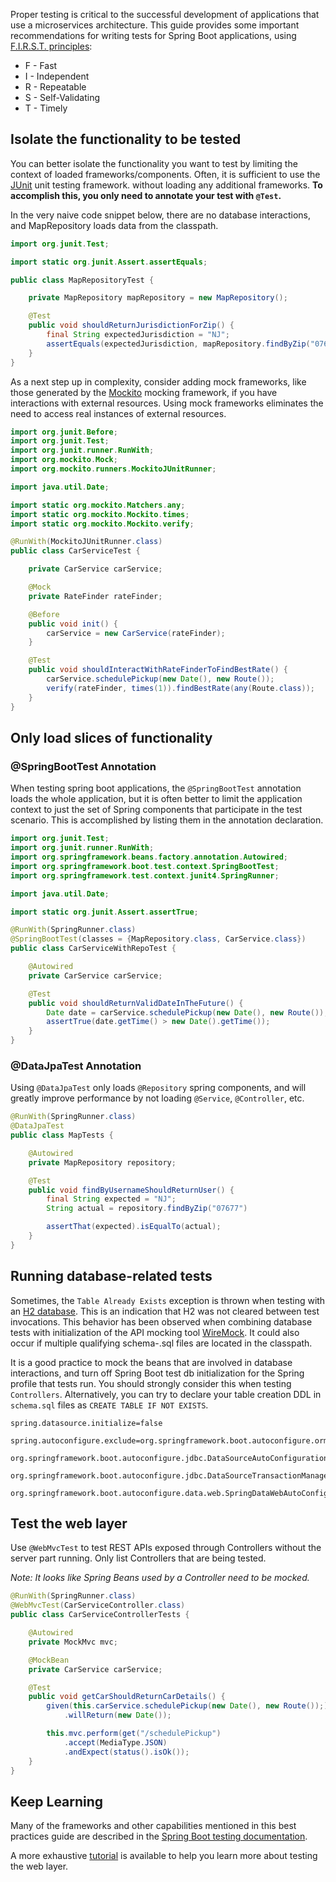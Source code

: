 <!--
date: '2021-01-29'
lastmod: '2021-01-29'
linkTitle: Testing Best Practices
parent: Spring Boot
patterns:
- API
tags:
- Spring Boot
- Testing
- Spring
- Microservices
title: Best Practices for How to Test Spring Boot Applications
description: Get familiar with writing tests for Spring Boot applications that are fast, independent, repeatable, self-validating, and timely.
weight: 3
oldPath: "/content/guides/spring/spring-boot-testing.md"
aliases:
- "/guides/spring/spring-boot-testing"
faqs:
  faq:
  - question: What is Spring Boot testing?
    answer: Spring Boot testing is the practice of ensuring the functionality of Spring
      Boot applications and their respective components, a critical step in the successful
      development of applications in a microservices architecture.
  - question: How do you test a Spring Boot microservice?
    answer: Spring Boot [microservices](https://tanzu.vmware.com/microservices) can
      be tested by using the JUnit testing framework, by annotating the test with
      `@Test`. Alternatively, to only load slices of functionality, use the `@SpringBootTest`
      annotation while listing the Spring components that participate in the test
      scenario in the annotation declaration.
  - question: What are the best practices for Spring Boot testing?
    answer: For Spring Boot testing, it is best practice to utilize the F.I.R.S.T.
      principles. Therefore, the test must be fast, independent, repeatable, self-validating,
      and timely.
  - question: How can you speed up Spring Boot testing?
    answer: Spring Boot testing can be optimized by using the `@DataJpaTest` annotation
      to only load `@Repository` Spring components. In addition, configuring the test
      to exclude `@Service`, `@Controller`, and other components will greatly improve
      speed.
  - question: Which annotation can be used to run quick unit tests in Spring Boot?
    answer: The `@SpringBootTest` annotation can be used to run quick unit tests in
      Spring Boot.
  - question: What are the benefits of using mock frameworks in Spring Boot testing?
    answer: Mock frameworks eliminate the need to access real instances of external
      resources while Spring Boot testing.
level1: Building Modern Applications
level2: Frameworks and Languages
-->

Proper testing is critical to the successful development of applications that use a microservices architecture. This guide provides some important recommendations for writing tests for Spring Boot applications, using [F.I.R.S.T. principles](https://www.appsdeveloperblog.com/the-first-principle-in-unit-testing/):

- F - Fast
- I - Independent
- R - Repeatable
- S - Self-Validating
- T - Timely

## Isolate the functionality to be tested

You can better isolate the functionality you want to test by limiting the context of loaded frameworks/components. Often, it is sufficient to use the [JUnit](https://junit.org/) unit testing framework. without loading any additional frameworks. **To accomplish this, you only need to annotate your test with `@Test`.**

In the very naive code snippet below, there are no database interactions, and MapRepository loads data from the classpath.

```java
import org.junit.Test;

import static org.junit.Assert.assertEquals;

public class MapRepositoryTest {

	private MapRepository mapRepository = new MapRepository();

	@Test
	public void shouldReturnJurisdictionForZip() {
    	final String expectedJurisdiction = "NJ";
    	assertEquals(expectedJurisdiction, mapRepository.findByZip("07677"));
	}
}
```

As a next step up in complexity, consider adding mock frameworks, like those generated by the [Mockito](https://site.mockito.org) mocking framework, if you have interactions with external resources. Using mock frameworks eliminates the need to access real instances of external resources.

```java
import org.junit.Before;
import org.junit.Test;
import org.junit.runner.RunWith;
import org.mockito.Mock;
import org.mockito.runners.MockitoJUnitRunner;

import java.util.Date;

import static org.mockito.Matchers.any;
import static org.mockito.Mockito.times;
import static org.mockito.Mockito.verify;

@RunWith(MockitoJUnitRunner.class)
public class CarServiceTest {

	private CarService carService;

	@Mock
	private RateFinder rateFinder;

	@Before
	public void init() {
    	carService = new CarService(rateFinder);
	}

	@Test
	public void shouldInteractWithRateFinderToFindBestRate() {
    	carService.schedulePickup(new Date(), new Route());
    	verify(rateFinder, times(1)).findBestRate(any(Route.class));
	}
}
```

## Only load slices of functionality

### @SpringBootTest Annotation

When testing spring boot applications, the `@SpringBootTest` annotation loads the whole application, but it is often better to limit the application context to just the set of Spring components that participate in the test scenario. This is accomplished by listing them in the annotation declaration.

```java
import org.junit.Test;
import org.junit.runner.RunWith;
import org.springframework.beans.factory.annotation.Autowired;
import org.springframework.boot.test.context.SpringBootTest;
import org.springframework.test.context.junit4.SpringRunner;

import java.util.Date;

import static org.junit.Assert.assertTrue;

@RunWith(SpringRunner.class)
@SpringBootTest(classes = {MapRepository.class, CarService.class})
public class CarServiceWithRepoTest {

	@Autowired
	private CarService carService;

	@Test
	public void shouldReturnValidDateInTheFuture() {
    	Date date = carService.schedulePickup(new Date(), new Route());
    	assertTrue(date.getTime() > new Date().getTime());
	}
}
```

### @DataJpaTest Annotation

Using `@DataJpaTest` only loads `@Repository` spring components, and will greatly improve performance by not loading `@Service`, `@Controller`, etc.

```java
@RunWith(SpringRunner.class)
@DataJpaTest
public class MapTests {

	@Autowired
	private MapRepository repository;

	@Test
	public void findByUsernameShouldReturnUser() {
    	final String expected = "NJ";
    	String actual = repository.findByZip("07677")

    	assertThat(expected).isEqualTo(actual);
	}
}
```

## Running database-related tests

Sometimes, the `Table Already Exists` exception is thrown when testing with an [H2 database](http://www.h2database.com/html/main.html). This is an indication that H2 was not cleared between test invocations. This behavior has been observed when combining database tests with initialization of the API mocking tool [WireMock](http://wiremock.org). It could also occur if multiple qualifying schema-.sql files are located in the classpath.

It is a good practice to mock the beans that are involved in database interactions, and turn off Spring Boot test db initialization for the Spring profile that tests run. You should strongly consider this when testing `Controllers`. Alternatively, you can try to declare your table creation DDL in `schema.sql` files as `CREATE TABLE IF NOT EXISTS`.

```properties
spring.datasource.initialize=false

spring.autoconfigure.exclude=org.springframework.boot.autoconfigure.orm.jpa.HibernateJpaAutoConfiguration,\
	org.springframework.boot.autoconfigure.jdbc.DataSourceAutoConfiguration,\
	org.springframework.boot.autoconfigure.jdbc.DataSourceTransactionManagerAutoConfiguration,\
	org.springframework.boot.autoconfigure.data.web.SpringDataWebAutoConfiguration

```

## Test the web layer

Use `@WebMvcTest` to test REST APIs exposed through Controllers without the server part running. Only list Controllers that are being tested.

_Note: It looks like Spring Beans used by a Controller need to be mocked._

```java
@RunWith(SpringRunner.class)
@WebMvcTest(CarServiceController.class)
public class CarServiceControllerTests {

	@Autowired
	private MockMvc mvc;

	@MockBean
	private CarService carService;

	@Test
	public void getCarShouldReturnCarDetails() {
    	given(this.carService.schedulePickup(new Date(), new Route());)
        	.willReturn(new Date());

    	this.mvc.perform(get("/schedulePickup")
        	.accept(MediaType.JSON)
        	.andExpect(status().isOk());
	}
}
```

## Keep Learning

Many of the frameworks and other capabilities mentioned in this best practices guide are described in the [Spring Boot testing documentation](https://docs.spring.io/spring-boot/docs/current/reference/html/boot-features-testing.html).

A more exhaustive [tutorial](https://spring.io/guides/gs/testing-web/) is available to help you learn more about testing the web layer.
